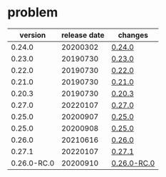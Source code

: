 # problem	


|version|release date|changes|
|---|---|---|
|0.24.0|20200302|[0.24.0](./0.24.0-20200302.md)|
|0.23.0|20190730|[0.23.0](./0.23.0-20190730.md)|
|0.22.0|20190730|[0.22.0](./0.22.0-20190730.md)|
|0.21.0|20190730|[0.21.0](./0.21.0-20190730.md)|
|0.20.3|20190730|[0.20.3](./0.20.3-20190730.md)|
|0.27.0|20220107|[0.27.0](./0.27.0-20220107.md)|
|0.25.0|20200907|[0.25.0](./0.25.0-20200907.md)|
|0.25.0|20200908|[0.25.0](./0.25.0-20200908.md)|
|0.26.0|20210616|[0.26.0](./0.26.0-20210616.md)|
|0.27.1|20220107|[0.27.1](./0.27.1-20220107.md)|
|0.26.0-RC.0|20200910|[0.26.0-RC.0](./0.26.0-RC.0-20200910.md)|
